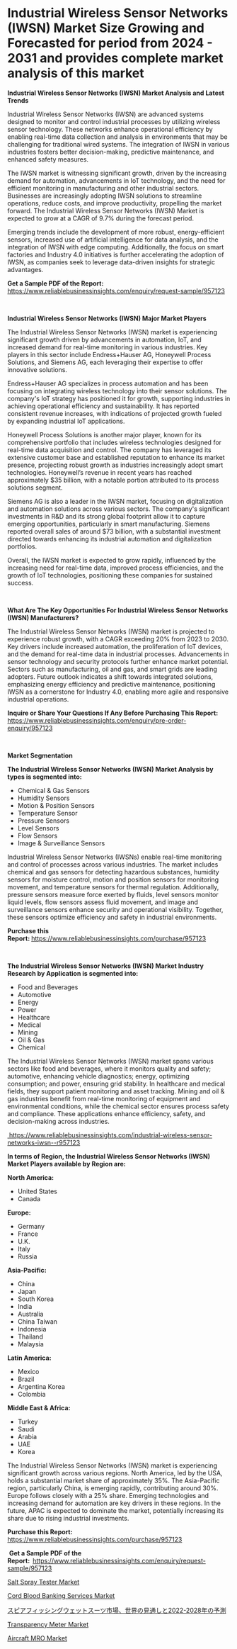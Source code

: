 <p><h1>Industrial Wireless Sensor Networks (IWSN) Market Size Growing and Forecasted for period from 2024 - 2031 and provides complete market analysis of this market</h1></p><p><strong>Industrial Wireless Sensor Networks (IWSN) Market Analysis and Latest Trends</strong></p>
<p><p>Industrial Wireless Sensor Networks (IWSN) are advanced systems designed to monitor and control industrial processes by utilizing wireless sensor technology. These networks enhance operational efficiency by enabling real-time data collection and analysis in environments that may be challenging for traditional wired systems. The integration of IWSN in various industries fosters better decision-making, predictive maintenance, and enhanced safety measures.</p><p>The IWSN market is witnessing significant growth, driven by the increasing demand for automation, advancements in IoT technology, and the need for efficient monitoring in manufacturing and other industrial sectors. Businesses are increasingly adopting IWSN solutions to streamline operations, reduce costs, and improve productivity, propelling the market forward. The Industrial Wireless Sensor Networks (IWSN) Market is expected to grow at a CAGR of 9.7% during the forecast period. </p><p>Emerging trends include the development of more robust, energy-efficient sensors, increased use of artificial intelligence for data analysis, and the integration of IWSN with edge computing. Additionally, the focus on smart factories and Industry 4.0 initiatives is further accelerating the adoption of IWSN, as companies seek to leverage data-driven insights for strategic advantages.</p></p>
<p><strong>Get a Sample PDF of the Report:&nbsp;</strong> <a href="https://www.reliablebusinessinsights.com/enquiry/request-sample/957123">https://www.reliablebusinessinsights.com/enquiry/request-sample/957123</a></p>
<p>&nbsp;</p>
<p><strong>Industrial Wireless Sensor Networks (IWSN) Major Market Players</strong></p>
<p><p>The Industrial Wireless Sensor Networks (IWSN) market is experiencing significant growth driven by advancements in automation, IoT, and increased demand for real-time monitoring in various industries. Key players in this sector include Endress+Hauser AG, Honeywell Process Solutions, and Siemens AG, each leveraging their expertise to offer innovative solutions.</p><p>Endress+Hauser AG specializes in process automation and has been focusing on integrating wireless technology into their sensor solutions. The company's IoT strategy has positioned it for growth, supporting industries in achieving operational efficiency and sustainability. It has reported consistent revenue increases, with indications of projected growth fueled by expanding industrial IoT applications.</p><p>Honeywell Process Solutions is another major player, known for its comprehensive portfolio that includes wireless technologies designed for real-time data acquisition and control. The company has leveraged its extensive customer base and established reputation to enhance its market presence, projecting robust growth as industries increasingly adopt smart technologies. Honeywell’s revenue in recent years has reached approximately $35 billion, with a notable portion attributed to its process solutions segment.</p><p>Siemens AG is also a leader in the IWSN market, focusing on digitalization and automation solutions across various sectors. The company's significant investments in R&D and its strong global footprint allow it to capture emerging opportunities, particularly in smart manufacturing. Siemens reported overall sales of around $73 billion, with a substantial investment directed towards enhancing its industrial automation and digitalization portfolios.</p><p>Overall, the IWSN market is expected to grow rapidly, influenced by the increasing need for real-time data, improved process efficiencies, and the growth of IoT technologies, positioning these companies for sustained success.</p></p>
<p>&nbsp;</p>
<p><strong>What Are The Key Opportunities For Industrial Wireless Sensor Networks (IWSN) Manufacturers?</strong></p>
<p><p>The Industrial Wireless Sensor Networks (IWSN) market is projected to experience robust growth, with a CAGR exceeding 20% from 2023 to 2030. Key drivers include increased automation, the proliferation of IoT devices, and the demand for real-time data in industrial processes. Advancements in sensor technology and security protocols further enhance market potential. Sectors such as manufacturing, oil and gas, and smart grids are leading adopters. Future outlook indicates a shift towards integrated solutions, emphasizing energy efficiency and predictive maintenance, positioning IWSN as a cornerstone for Industry 4.0, enabling more agile and responsive industrial operations.</p></p>
<p><strong>Inquire or Share Your Questions If Any Before Purchasing This Report:</strong> <a href="https://www.reliablebusinessinsights.com/enquiry/pre-order-enquiry/957123">https://www.reliablebusinessinsights.com/enquiry/pre-order-enquiry/957123</a></p>
<p>&nbsp;</p>
<p><strong>Market Segmentation</strong></p>
<p><strong>The Industrial Wireless Sensor Networks (IWSN) Market Analysis by types is segmented into:</strong></p>
<p><ul><li>Chemical & Gas Sensors</li><li>Humidity Sensors</li><li>Motion & Position Sensors</li><li>Temperature Sensor</li><li>Pressure Sensors</li><li>Level Sensors</li><li>Flow Sensors</li><li>Image & Surveillance Sensors</li></ul></p>
<p><p>Industrial Wireless Sensor Networks (IWSNs) enable real-time monitoring and control of processes across various industries. The market includes chemical and gas sensors for detecting hazardous substances, humidity sensors for moisture control, motion and position sensors for monitoring movement, and temperature sensors for thermal regulation. Additionally, pressure sensors measure force exerted by fluids, level sensors monitor liquid levels, flow sensors assess fluid movement, and image and surveillance sensors enhance security and operational visibility. Together, these sensors optimize efficiency and safety in industrial environments.</p></p>
<p><strong>Purchase this Report:&nbsp;</strong><a href="https://www.reliablebusinessinsights.com/purchase/957123">https://www.reliablebusinessinsights.com/purchase/957123</a></p>
<p>&nbsp;</p>
<p><strong>The Industrial Wireless Sensor Networks (IWSN) Market Industry Research by Application is segmented into:</strong></p>
<p><ul><li>Food and Beverages</li><li>Automotive</li><li>Energy</li><li>Power</li><li>Healthcare</li><li>Medical</li><li>Mining</li><li>Oil & Gas</li><li>Chemical</li></ul></p>
<p><p>The Industrial Wireless Sensor Networks (IWSN) market spans various sectors like food and beverages, where it monitors quality and safety; automotive, enhancing vehicle diagnostics; energy, optimizing consumption; and power, ensuring grid stability. In healthcare and medical fields, they support patient monitoring and asset tracking. Mining and oil & gas industries benefit from real-time monitoring of equipment and environmental conditions, while the chemical sector ensures process safety and compliance. These applications enhance efficiency, safety, and decision-making across industries.</p></p>
<p><a href="https://www.reliablebusinessinsights.com/industrial-wireless-sensor-networks-iwsn--r957123">&nbsp;https://www.reliablebusinessinsights.com/industrial-wireless-sensor-networks-iwsn--r957123</a></p>
<p><strong>In terms of Region, the Industrial Wireless Sensor Networks (IWSN) Market Players available by Region are:</strong></p>
<p>
    <p> <strong> North America: </strong>
        <ul>
            <li>United States</li>
            <li>Canada</li>
        </ul>
        </p> 
    <p> <strong> Europe: </strong>
        <ul>
            <li>Germany</li>
            <li>France</li>
            <li>U.K.</li>
            <li>Italy</li>
            <li>Russia</li>
        </ul>
        </p> 
    <p> <strong> Asia-Pacific: </strong>
        <ul>
            <li>China</li>
            <li>Japan</li>
            <li>South Korea</li>
            <li>India</li>
            <li>Australia</li>
            <li>China Taiwan</li>
            <li>Indonesia</li>
            <li>Thailand</li>
            <li>Malaysia</li>
        </ul>
        </p> 
    <p> <strong> Latin America: </strong>
        <ul>
            <li>Mexico</li>
            <li>Brazil</li>
            <li>Argentina Korea</li>
            <li>Colombia</li>
        </ul>
        </p> 
    <p> <strong> Middle East & Africa: </strong>
        <ul>
            <li>Turkey</li>
            <li>Saudi</li>
            <li>Arabia</li>
            <li>UAE</li>
            <li>Korea</li>
        </ul>
    </p>
    </p>
<p><p>The Industrial Wireless Sensor Networks (IWSN) market is experiencing significant growth across various regions. North America, led by the USA, holds a substantial market share of approximately 35%. The Asia-Pacific region, particularly China, is emerging rapidly, contributing around 30%. Europe follows closely with a 25% share. Emerging technologies and increasing demand for automation are key drivers in these regions. In the future, APAC is expected to dominate the market, potentially increasing its share due to rising industrial investments.</p></p>
<p><strong>Purchase this Report: </strong><a href="https://www.reliablebusinessinsights.com/purchase/957123">https://www.reliablebusinessinsights.com/purchase/957123</a></p>
<p>&nbsp;<strong>Get a Sample PDF of the Report:&nbsp;&nbsp;</strong><a href="https://www.reliablebusinessinsights.com/enquiry/request-sample/957123">https://www.reliablebusinessinsights.com/enquiry/request-sample/957123</a></p>
<p><strong></strong></p>
<p><p><a href="https://medium.com/@carriswwfmas/this-report-aims-to-deliver-an-in-depth-analysis-of-the-global-salt-spray-tester-market-offering-e5a8d221db2e">Salt Spray Tester Market</a></p><p><a href="https://www.linkedin.com/pulse/cord-blood-banking-services-market-overview-regional-outlook-competitive-14zyc?trackingId=40ZW6JqZQ%2FinTUPBuzv%2B2Q%3D%3D">Cord Blood Banking Services Market</a></p><p><a href="https://medium.com/@efrainhaley_37009/%E3%82%B9%E3%83%94%E3%82%A2%E3%83%95%E3%82%A3%E3%83%83%E3%82%B7%E3%83%B3%E3%82%B0%E3%82%A6%E3%82%A7%E3%83%83%E3%83%88%E3%82%B9%E3%83%BC%E3%83%84%E5%B8%82%E5%A0%B4-%E3%82%B0%E3%83%AD%E3%83%BC%E3%83%90%E3%83%AB%E3%81%AA%E8%A6%8B%E9%80%9A%E3%81%97%E3%81%A8%E4%BA%88%E6%B8%AC2022-2028-%E5%B8%82%E5%A0%B4%E8%A6%8F%E6%A8%A1-%E5%B8%82%E5%A0%B4%E3%82%BB%E3%82%B0%E3%83%A1%E3%83%B3%E3%83%86%E3%83%BC%E3%82%B7%E3%83%A7%E3%83%B3-%E5%B8%82%E5%A0%B4%E5%8B%95%E5%90%91%E3%81%8A%E3%82%88%E3%81%B3%E6%88%90%E9%95%B7%E5%88%86%E6%9E%902031%E5%B9%B4%E3%81%BE%E3%81%A7%E3%81%AE%E4%BA%88%E6%B8%AC-bd861667317f">スピアフィッシングウェットスーツ市場、世界の見通しと2022-2028年の予測</a></p><p><a href="https://medium.com/@carriswwfmas/this-report-on-transparency-meter-market-is-a-comprehensive-analysis-of-market-shares-28338ed051f6">Transparency Meter Market</a></p><p><a href="https://www.linkedin.com/pulse/navigating-global-aircraft-mro-market-landscape-trends-forecasts-irlge?trackingId=OhM7HlNUTmSX7ylEi3UxAQ%3D%3D">Aircraft MRO Market</a></p></p>